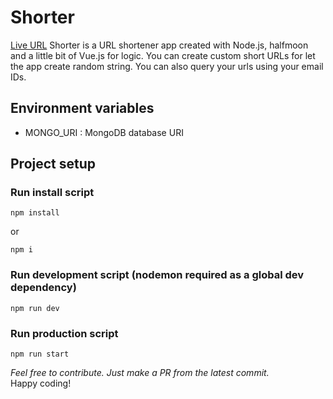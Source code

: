 # Shorter
[Live URL](https://shorter.codekulkarni.com)
Shorter is a URL shortener app created with Node.js, halfmoon and a little bit of Vue.js for logic. You can create custom short URLs for let the app create random string.
You can also query your urls using your email IDs.

## Environment variables
- MONGO_URI : MongoDB database URI

## Project setup
### Run install script
```
npm install
```
or
```
npm i
```
### Run development script (nodemon required as a global dev dependency)
```
npm run dev
```
### Run production script
```
npm run start
```

*Feel free to contribute. Just make a PR from the latest commit.* <br>
Happy coding!